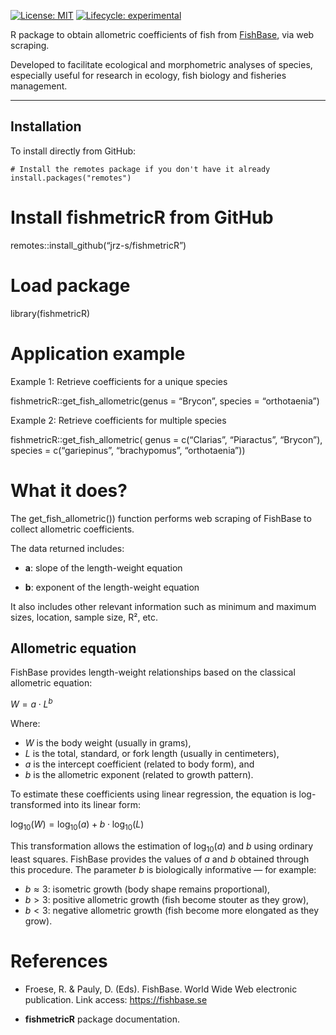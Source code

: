 [![License:
MIT](https://img.shields.io/badge/license-MIT-blue.svg)](LICENSE)
[![Lifecycle:
experimental](https://img.shields.io/badge/lifecycle-experimental-orange.svg)](https://lifecycle.r-lib.org/articles/stages.html)

R package to obtain allometric coefficients of fish from
[FishBase](https://www.fishbase.se/), via web scraping.

Developed to facilitate ecological and morphometric analyses of species,
especially useful for research in ecology, fish biology and fisheries
management.

------------------------------------------------------------------------

## Installation

To install directly from GitHub:

    # Install the remotes package if you don't have it already
    install.packages("remotes")

# Install fishmetricR from GitHub

remotes::install\_github(“jrz-s/fishmetricR”)

# Load package

library(fishmetricR)

# Application example

Example 1: Retrieve coefficients for a unique species

fishmetricR::get\_fish\_allometric(genus = “Brycon”, species =
“orthotaenia”)

Example 2: Retrieve coefficients for multiple species

fishmetricR::get\_fish\_allometric( genus = c(“Clarias”, “Piaractus”,
“Brycon”), species = c(“gariepinus”, “brachypomus”, “orthotaenia”))

# What it does?

The get\_fish\_allometric()) function performs web scraping of FishBase
to collect allometric coefficients.

The data returned includes:

-   **a**: slope of the length-weight equation

-   **b**: exponent of the length-weight equation

It also includes other relevant information such as minimum and maximum
sizes, location, sample size, R², etc.

## Allometric equation

FishBase provides length-weight relationships based on the classical
allometric equation:

*W* = *a* ⋅ *L*<sup>*b*</sup>

Where:

-   *W* is the body weight (usually in grams),
-   *L* is the total, standard, or fork length (usually in centimeters),
-   *a* is the intercept coefficient (related to body form), and
-   *b* is the allometric exponent (related to growth pattern).

To estimate these coefficients using linear regression, the equation is
log-transformed into its linear form:

log<sub>10</sub>(*W*) = log<sub>10</sub>(*a*) + *b* ⋅ log<sub>10</sub>(*L*)

This transformation allows the estimation of log<sub>10</sub>(*a*) and
*b* using ordinary least squares. FishBase provides the values of *a*
and *b* obtained through this procedure. The parameter *b* is
biologically informative — for example:

-   *b* ≈ 3: isometric growth (body shape remains proportional),
-   *b* &gt; 3: positive allometric growth (fish become stouter as they
    grow),
-   *b* &lt; 3: negative allometric growth (fish become more elongated
    as they grow).

# References

-   Froese, R. & Pauly, D. (Eds). FishBase. World Wide Web electronic
    publication. Link access: <https://fishbase.se>

-   **fishmetricR** package documentation.
